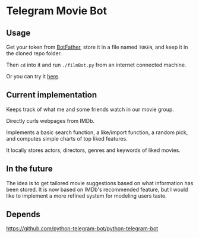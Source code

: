 # Telegram Movie Bot

## Usage

Get your token from [BotFather](https://telegram.me/botfather), store it in a
file named `TOKEN`, and keep it in the cloned repo folder.

Then `cd` into it and run `./filmBot.py` from an internet connected machine.

Or you can try it [here](http://telegram.me/polve_bot).

## Current implementation

Keeps track of what me and some friends watch in our movie group.

Directly curls webpages from IMDb.

Implements a basic search function, a like/import function, a random pick, and computes simple
charts of top liked features.

It locally stores actors, directors, genres and keywords of liked movies.

## In the future

The idea is to get tailored movie suggestions based on what information has been
stored. It is now based on IMDb's recommended feature, but I would like to implement a more refined system for modeling users taste.

## Depends

https://github.com/python-telegram-bot/python-telegram-bot
